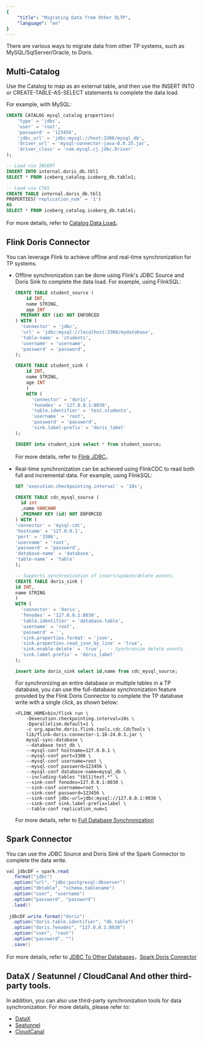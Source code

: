 ```yaml
---
{
    "title": "Migrating Data from Other OLTP",
    "language": "en"
}
---
```


<!-- 
Licensed to the Apache Software Foundation (ASF) under one
or more contributor license agreements.  See the NOTICE file
distributed with this work for additional information
regarding copyright ownership.  The ASF licenses this file
to you under the Apache License, Version 2.0 (the
"License"); you may not use this file except in compliance
with the License.  You may obtain a copy of the License at

  http://www.apache.org/licenses/LICENSE-2.0

Unless required by applicable law or agreed to in writing,
software distributed under the License is distributed on an
"AS IS" BASIS, WITHOUT WARRANTIES OR CONDITIONS OF ANY
KIND, either express or implied.  See the License for the
specific language governing permissions and limitations
under the License.
-->


There are various ways to migrate data from other TP systems, such as MySQL/SqlServer/Oracle, to Doris.

## Multi-Catalog

Use the Catalog to map as an external table, and then use the INSERT INTO or CREATE-TABLE-AS-SELECT statements to complete the data load.

For example, with MySQL:
```sql
CREATE CATALOG mysql_catalog properties(
    'type' = 'jdbc',
    'user' = 'root',
    'password' = '123456',
    'jdbc_url' = 'jdbc:mysql://host:3306/mysql_db',
    'driver_url' = 'mysql-connector-java-8.0.25.jar',
    'driver_class' = 'com.mysql.cj.jdbc.Driver'
);

-- Load via INSERT
INSERT INTO internal.doris_db.tbl1
SELECT * FROM iceberg_catalog.iceberg_db.table1;

-- Load via CTAS
CREATE TABLE internal.doris_db.tbl1
PROPERTIES('replication_num' = '1')
AS
SELECT * FROM iceberg_catalog.iceberg_db.table1;
```

For more details, refer to [Catalog Data Load](../../../lakehouse/catalog-overview.md#data-import)。

## Flink Doris Connector

You can leverage Flink to achieve offline and real-time synchronization for TP systems.

- Offline synchronization can be done using Flink's JDBC Source and Doris Sink to complete the data load. For example, using FlinkSQL:
  ```sql
  CREATE TABLE student_source (
      id INT,
      name STRING,
      age INT
    PRIMARY KEY (id) NOT ENFORCED
  ) WITH (
    'connector' = 'jdbc',
    'url' = 'jdbc:mysql://localhost:3306/mydatabase',
    'table-name' = 'students',
    'username' = 'username',
    'password' = 'password',
  );

  CREATE TABLE student_sink (
      id INT,
      name STRING,
      age INT
      ) 
      WITH (
        'connector' = 'doris',
        'fenodes' = '127.0.0.1:8030',
        'table.identifier' = 'test.students',
        'username' = 'root',
        'password' = 'password',
        'sink.label-prefix' = 'doris_label'
  );

  INSERT into student_sink select * from student_source;
  ```
  For more details, refer to [Flink JDBC](https://nightlies.apache.org/flink/flink-docs-master/zh/docs/connectors/table/jdbc/#%e5%a6%82%e4%bd%95%e5%88%9b%e5%bb%ba-jdbc-%e8%a1%a8)。

- Real-time synchronization can be achieved using FlinkCDC to read both full and incremental data. For example, using FlinkSQL:
  ```sql
  SET 'execution.checkpointing.interval' = '10s';

  CREATE TABLE cdc_mysql_source (
    id int
    ,name VARCHAR
    ,PRIMARY KEY (id) NOT ENFORCED
  ) WITH (
  'connector' = 'mysql-cdc',
  'hostname' = '127.0.0.1',
  'port' = '3306',
  'username' = 'root',
  'password' = 'password',
  'database-name' = 'database',
  'table-name' = 'table'
  );

  -- Supports synchronization of insert/update/delete events.
  CREATE TABLE doris_sink (
  id INT,
  name STRING
  ) 
  WITH (
    'connector' = 'doris',
    'fenodes' = '127.0.0.1:8030',
    'table.identifier' = 'database.table',
    'username' = 'root',
    'password' = '',
    'sink.properties.format' = 'json',
    'sink.properties.read_json_by_line' = 'true',
    'sink.enable-delete' = 'true',  -- Synchronize delete events.
    'sink.label-prefix' = 'doris_label'
  );

  insert into doris_sink select id,name from cdc_mysql_source;
  ```

  For synchronizing an entire database or multiple tables in a TP database, you can use the full-database synchronization feature provided by the Flink Doris Connector to complete the TP database write with a single click, as shown below:
  ```shell
  <FLINK_HOME>bin/flink run \
      -Dexecution.checkpointing.interval=10s \
      -Dparallelism.default=1 \
      -c org.apache.doris.flink.tools.cdc.CdcTools \
      lib/flink-doris-connector-1.16-24.0.1.jar \
      mysql-sync-database \
      --database test_db \
      --mysql-conf hostname=127.0.0.1 \
      --mysql-conf port=3306 \
      --mysql-conf username=root \
      --mysql-conf password=123456 \
      --mysql-conf database-name=mysql_db \
      --including-tables "tbl1|test.*" \
      --sink-conf fenodes=127.0.0.1:8030 \
      --sink-conf username=root \
      --sink-conf password=123456 \
      --sink-conf jdbc-url=jdbc:mysql://127.0.0.1:9030 \
      --sink-conf sink.label-prefix=label \
      --table-conf replication_num=1 
  ```    
  For more details, refer to [Full Database Synchronization](../../../ecosystem/flink-doris-connector.md#full-database-synchronization)

## Spark Connector
You can use the JDBC Source and Doris Sink of the Spark Connector to complete the data write.
```java
val jdbcDF = spark.read
  .format("jdbc")
  .option("url", "jdbc:postgresql:dbserver")
  .option("dbtable", "schema.tablename")
  .option("user", "username")
  .option("password", "password")
  .load()
  
 jdbcDF.write.format("doris")
  .option("doris.table.identifier", "db.table")
  .option("doris.fenodes", "127.0.0.1:8030")
  .option("user", "root")
  .option("password", "")
  .save() 
```
For more details, refer to [JDBC To Other Databases](https://spark.apache.org/docs/latest/sql-data-sources-jdbc.html)，[Spark Doris Connector](../../../ecosystem//spark-doris-connector.md#batch-write)

## DataX / Seatunnel / CloudCanal And other third-party tools.

In addition, you can also use third-party synchronization tools for data synchronization. For more details, please refer to:
- [DataX](../../../ecosystem/datax.md)
- [Seatunnel](../../../ecosystem/seatunnel.md)
- [CloudCanal](../../../ecosystem/cloudcanal.md)